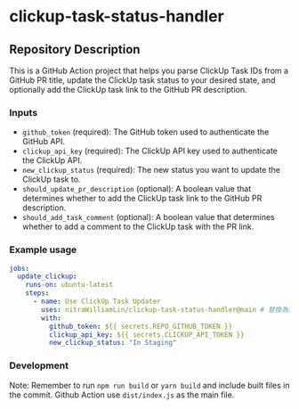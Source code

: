 # clickup-task-status-handler

## Repository Description

This is a GitHub Action project that helps you parse ClickUp Task IDs from a GitHub PR title, update the ClickUp task status to your desired state, and optionally add the ClickUp task link to the GitHub PR description.

### Inputs

- `github_token` (required): The GitHub token used to authenticate the GitHub API.
- `clickup_api_key` (required): The ClickUp API key used to authenticate the ClickUp API.
- `new_clickup_status` (required): The new status you want to update the ClickUp task to.
- `should_update_pr_description` (optional): A boolean value that determines whether to add the ClickUp task link to the GitHub PR description.
- `should_add_task_comment` (optional): A boolean value that determines whether to add a comment to the ClickUp task with the PR link.

### Example usage

```yaml
jobs:
  update_clickup:
    runs-on: ubuntu-latest
    steps:
      - name: Use ClickUp Task Updater
        uses: nitraWilliamLin/clickup-task-status-handler@main # 替換為你的 GitHub repo
        with:
          github_token: ${{ secrets.REPO_GITHUB_TOKEN }}
          clickup_api_key: ${{ secrets.CLICKUP_API_TOKEN }}
          new_clickup_status: "In Staging"
```

### Development

Note: Remember to run `npm run build` or `yarn build` and include built files in the commit. Github Action use `dist/index.js` as the main file.
